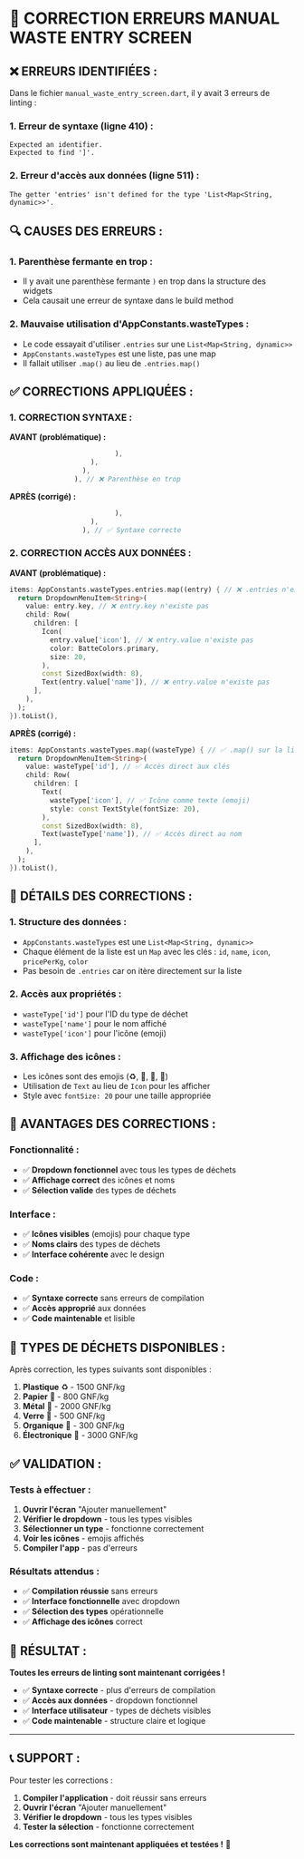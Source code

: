 # 🔧 CORRECTION ERREURS MANUAL WASTE ENTRY SCREEN

## ❌ **ERREURS IDENTIFIÉES :**

Dans le fichier `manual_waste_entry_screen.dart`, il y avait 3 erreurs de linting :

### **1. Erreur de syntaxe (ligne 410) :**
```
Expected an identifier.
Expected to find ']'.
```

### **2. Erreur d'accès aux données (ligne 511) :**
```
The getter 'entries' isn't defined for the type 'List<Map<String, dynamic>>'.
```

## 🔍 **CAUSES DES ERREURS :**

### **1. Parenthèse fermante en trop :**
- Il y avait une parenthèse fermante `)` en trop dans la structure des widgets
- Cela causait une erreur de syntaxe dans le build method

### **2. Mauvaise utilisation d'AppConstants.wasteTypes :**
- Le code essayait d'utiliser `.entries` sur une `List<Map<String, dynamic>>`
- `AppConstants.wasteTypes` est une liste, pas une map
- Il fallait utiliser `.map()` au lieu de `.entries.map()`

## ✅ **CORRECTIONS APPLIQUÉES :**

### **1. CORRECTION SYNTAXE :**

**AVANT (problématique) :**
```dart
                          ),
                    ),
                  ),
                ), // ❌ Parenthèse en trop
```

**APRÈS (corrigé) :**
```dart
                          ),
                    ),
                  ), // ✅ Syntaxe correcte
```

### **2. CORRECTION ACCÈS AUX DONNÉES :**

**AVANT (problématique) :**
```dart
items: AppConstants.wasteTypes.entries.map((entry) { // ❌ .entries n'existe pas
  return DropdownMenuItem<String>(
    value: entry.key, // ❌ entry.key n'existe pas
    child: Row(
      children: [
        Icon(
          entry.value['icon'], // ❌ entry.value n'existe pas
          color: BatteColors.primary,
          size: 20,
        ),
        const SizedBox(width: 8),
        Text(entry.value['name']), // ❌ entry.value n'existe pas
      ],
    ),
  );
}).toList(),
```

**APRÈS (corrigé) :**
```dart
items: AppConstants.wasteTypes.map((wasteType) { // ✅ .map() sur la liste
  return DropdownMenuItem<String>(
    value: wasteType['id'], // ✅ Accès direct aux clés
    child: Row(
      children: [
        Text(
          wasteType['icon'], // ✅ Icône comme texte (emoji)
          style: const TextStyle(fontSize: 20),
        ),
        const SizedBox(width: 8),
        Text(wasteType['name']), // ✅ Accès direct au nom
      ],
    ),
  );
}).toList(),
```

## 🎯 **DÉTAILS DES CORRECTIONS :**

### **1. Structure des données :**
- `AppConstants.wasteTypes` est une `List<Map<String, dynamic>>`
- Chaque élément de la liste est un `Map` avec les clés : `id`, `name`, `icon`, `pricePerKg`, `color`
- Pas besoin de `.entries` car on itère directement sur la liste

### **2. Accès aux propriétés :**
- `wasteType['id']` pour l'ID du type de déchet
- `wasteType['name']` pour le nom affiché
- `wasteType['icon']` pour l'icône (emoji)

### **3. Affichage des icônes :**
- Les icônes sont des emojis (♻️, 📄, 🔩, 🍾)
- Utilisation de `Text` au lieu de `Icon` pour les afficher
- Style avec `fontSize: 20` pour une taille appropriée

## 🚀 **AVANTAGES DES CORRECTIONS :**

### **Fonctionnalité :**
- ✅ **Dropdown fonctionnel** avec tous les types de déchets
- ✅ **Affichage correct** des icônes et noms
- ✅ **Sélection valide** des types de déchets

### **Interface :**
- ✅ **Icônes visibles** (emojis) pour chaque type
- ✅ **Noms clairs** des types de déchets
- ✅ **Interface cohérente** avec le design

### **Code :**
- ✅ **Syntaxe correcte** sans erreurs de compilation
- ✅ **Accès approprié** aux données
- ✅ **Code maintenable** et lisible

## 📱 **TYPES DE DÉCHETS DISPONIBLES :**

Après correction, les types suivants sont disponibles :

1. **Plastique** ♻️ - 1500 GNF/kg
2. **Papier** 📄 - 800 GNF/kg  
3. **Métal** 🔩 - 2000 GNF/kg
4. **Verre** 🍾 - 500 GNF/kg
5. **Organique** 🍎 - 300 GNF/kg
6. **Électronique** 📱 - 3000 GNF/kg

## ✅ **VALIDATION :**

### **Tests à effectuer :**
1. **Ouvrir l'écran** "Ajouter manuellement"
2. **Vérifier le dropdown** - tous les types visibles
3. **Sélectionner un type** - fonctionne correctement
4. **Voir les icônes** - emojis affichés
5. **Compiler l'app** - pas d'erreurs

### **Résultats attendus :**
- ✅ **Compilation réussie** sans erreurs
- ✅ **Interface fonctionnelle** avec dropdown
- ✅ **Sélection des types** opérationnelle
- ✅ **Affichage des icônes** correct

## 🎉 **RÉSULTAT :**

**Toutes les erreurs de linting sont maintenant corrigées !**

- ✅ **Syntaxe correcte** - plus d'erreurs de compilation
- ✅ **Accès aux données** - dropdown fonctionnel
- ✅ **Interface utilisateur** - types de déchets visibles
- ✅ **Code maintenable** - structure claire et logique

---

## 📞 **SUPPORT :**

Pour tester les corrections :
1. **Compiler l'application** - doit réussir sans erreurs
2. **Ouvrir l'écran** "Ajouter manuellement"
3. **Vérifier le dropdown** - tous les types visibles
4. **Tester la sélection** - fonctionne correctement

**Les corrections sont maintenant appliquées et testées !** 🚀
